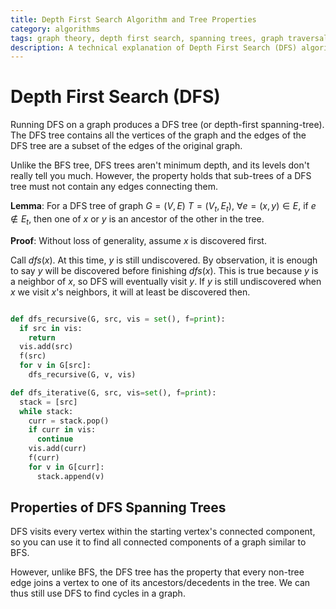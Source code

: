 ```yaml
---
title: Depth First Search Algorithm and Tree Properties
category: algorithms
tags: graph theory, depth first search, spanning trees, graph traversal
description: A technical explanation of Depth First Search (DFS) algorithm and its tree properties, including both recursive and iterative implementations. The document covers key properties of DFS trees, including the ancestor-descendant relationship of non-tree edges, and includes a formal lemma and proof about DFS tree characteristics.
---
```


# Depth First Search (DFS)

Running DFS on a graph produces a DFS tree (or depth-first spanning-tree). The DFS tree contains all the vertices of the graph and the edges of the DFS tree are a subset of the edges of the original graph.

Unlike the BFS tree, DFS trees aren't minimum depth, and its levels don't really tell you much. However, the property holds that sub-trees of a DFS tree must not contain any edges connecting them.

**Lemma**: For a DFS tree of graph $G = (V, E)$ $T = (V_t, E_t)$,  $\forall e = (x, y) \in E$, if $e \notin E_t$, then one of $x$ or $y$ is an ancestor of the other in the tree.

**Proof**: Without loss of generality, assume $x$ is discovered first.

Call $dfs(x)$. At this time, $y$ is still undiscovered. By observation, it is enough to say $y$ will be discovered before finishing $dfs(x)$. This is true because $y$ is a neighbor of $x$, so DFS will eventually visit $y$. If $y$ is still undiscovered when $x$ we visit $x$'s neighbors, it will at least be discovered then.


```python

def dfs_recursive(G, src, vis = set(), f=print):
  if src in vis:
    return
  vis.add(src)
  f(src)
  for v in G[src]:
    dfs_recursive(G, v, vis)

def dfs_iterative(G, src, vis=set(), f=print):
  stack = [src]
  while stack:
    curr = stack.pop()
    if curr in vis:
      continue
    vis.add(curr)
    f(curr)
    for v in G[curr]:
      stack.append(v)
```

## Properties of DFS Spanning Trees

DFS visits every vertex within the starting vertex's connected component, so you can use it to find all connected components of a graph similar to BFS.

However, unlike BFS, the DFS tree has the property that every non-tree edge joins a vertex to one of its ancestors/decedents in the tree. We can thus still use DFS to find cycles in a graph.

